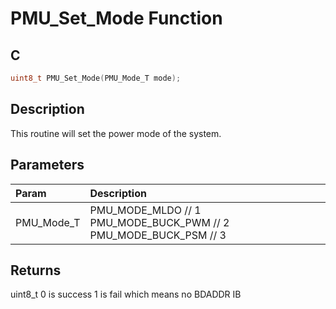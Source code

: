 # PMU_Set_Mode Function

## C

```c
uint8_t PMU_Set_Mode(PMU_Mode_T mode);
```

## Description

 This routine will set the power mode of the system.

## Parameters

| Param | Description |
|:----- |:----------- |
| PMU_Mode_T | PMU_MODE_MLDO // 1  PMU_MODE_BUCK_PWM // 2  PMU_MODE_BUCK_PSM // 3  

## Returns

 uint8_t 0 is success  1 is fail which means no BDADDR IB 

